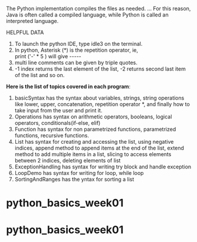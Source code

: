 The Python implementation compiles the files as needed. ... For this reason, Java is often called a compiled language, while Python is called an interpreted language. 

HELPFUL DATA

1. To launch the python IDE, type idle3 on the terminal.
2. In python, Asterisk (*) is the repetition operator, ie,   
print ('-' * 5 ) will give -----
3. multi line comments can be given by triple quotes.
4. -1 index returns the last element of the list, -2 returns second last item of the list and so on.

**Here is the list of topics covered in each program**:

1. basicSyntax has the syntax about variables, strings, string operations like lower, upper, concatenation, repetition operator *, and finally how to take input from the user and print it.
2. Operations has syntax on arithmetic operators, booleans, logical operators, conditionals(if-else, elif)
3. Function has syntax for non parametrized functions, parametrized functions, recursive functions.
4. List has syntax for creating and accessing the list, using negative indices, append method to append items at the end of the list, extend method to add multiple items in a list, slicing to access elements between 2 indices, deleting elements of list
5. ExceptionHandling has syntax for writing try block and handle exception
6. LoopDemo has syntax for writing for loop, while loop
7. SortingAndRanges has the yntax for sorting a list



# python_basics_week01
# python_basics_week01
